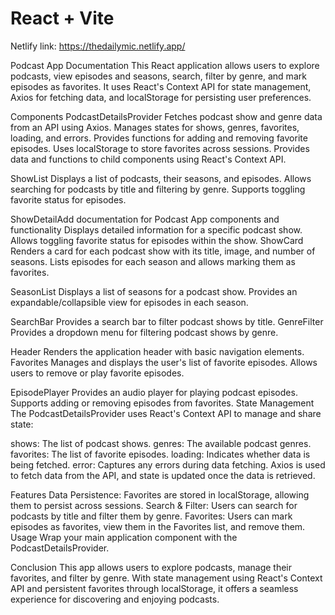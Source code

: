 # React + Vite

Netlify link: https://thedailymic.netlify.app/

Podcast App Documentation
This React application allows users to explore podcasts, view episodes and seasons, search, filter by genre, and mark episodes as favorites. It uses React's Context API for state management, Axios for fetching data, and localStorage for persisting user preferences.

Components
PodcastDetailsProvider
Fetches podcast show and genre data from an API using Axios.
Manages states for shows, genres, favorites, loading, and errors.
Provides functions for adding and removing favorite episodes.
Uses localStorage to store favorites across sessions.
Provides data and functions to child components using React's Context API.

ShowList
Displays a list of podcasts, their seasons, and episodes.
Allows searching for podcasts by title and filtering by genre.
Supports toggling favorite status for episodes.

ShowDetailAdd documentation for Podcast App components and functionality
Displays detailed information for a specific podcast show.
Allows toggling favorite status for episodes within the show.
ShowCard
Renders a card for each podcast show with its title, image, and number of seasons.
Lists episodes for each season and allows marking them as favorites.

SeasonList
Displays a list of seasons for a podcast show.
Provides an expandable/collapsible view for episodes in each season.

SearchBar
Provides a search bar to filter podcast shows by title.
GenreFilter
Provides a dropdown menu for filtering podcast shows by genre.

Header
Renders the application header with basic navigation elements.
Favorites
Manages and displays the user's list of favorite episodes.
Allows users to remove or play favorite episodes.

EpisodePlayer
Provides an audio player for playing podcast episodes.
Supports adding or removing episodes from favorites.
State Management
The PodcastDetailsProvider uses React's Context API to manage and share state:

shows: The list of podcast shows.
genres: The available podcast genres.
favorites: The list of favorite episodes.
loading: Indicates whether data is being fetched.
error: Captures any errors during data fetching.
Axios is used to fetch data from the API, and state is updated once the data is retrieved.

Features
Data Persistence: Favorites are stored in localStorage, allowing them to persist across sessions.
Search & Filter: Users can search for podcasts by title and filter them by genre.
Favorites: Users can mark episodes as favorites, view them in the Favorites list, and remove them.
Usage
Wrap your main application component with the PodcastDetailsProvider.

Conclusion
This app allows users to explore podcasts, manage their favorites, and filter by genre. With state management using React's Context API and persistent favorites through localStorage, it offers a seamless experience for discovering and enjoying podcasts.